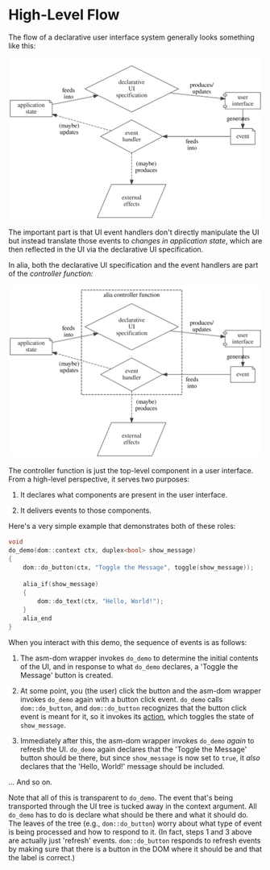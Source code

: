 High-Level Flow
===============

<script>
    init_alia_demos(['hello-button']);
</script>

The flow of a declarative user interface system generally looks something like
this:

![flow](declarative-flow.svg)

The important part is that UI event handlers don't directly manipulate the UI
but instead translate those events to *changes in application state*, which are
then reflected in the UI via the declarative UI specification.

In alia, both the declarative UI specification and the event handlers are part
of the *controller function:*

![flow](alia-flow.svg)

The controller function is just the top-level component in a user interface.
From a high-level perspective, it serves two purposes:

1. It declares what components are present in the user interface.

2. It delivers events to those components.

Here's a very simple example that demonstrates both of these roles:

```cpp
void
do_demo(dom::context ctx, duplex<bool> show_message)
{
    dom::do_button(ctx, "Toggle the Message", toggle(show_message));

    alia_if(show_message)
    {
        dom::do_text(ctx, "Hello, World!");
    }
    alia_end
}
```

<div class="demo-panel">
<div id="hello-button"></div>
</div>

When you interact with this demo, the sequence of events is as follows:

1. The asm-dom wrapper invokes `do_demo` to determine the initial contents of
   the UI, and in response to what `do_demo` declares, a 'Toggle the Message'
   button is created.

2. At some point, you (the user) click the button and the asm-dom wrapper
   invokes `do_demo` again with a button click event. `do_demo` calls
   `dom::do_button`, and `dom::do_button` recognizes that the button click event
   is meant for it, so it invokes its [action](actions.md), which toggles the
   state of `show_message`.

3. Immediately after this, the asm-dom wrapper invokes `do_demo` *again* to
   refresh the UI. `do_demo` again declares that the 'Toggle the Message' button
   should be there, but since `show_message` is now set to `true`, it *also*
   declares that the 'Hello, World!' message should be included.

... And so on.

Note that all of this is transparent to `do_demo`. The event that's being
transported through the UI tree is tucked away in the context argument. All
`do_demo` has to do is declare what should be there and what it should do. The
leaves of the tree (e.g., `dom::do_button`) worry about what type of event is
being processed and how to respond to it. (In fact, steps 1 and 3 above are
actually just 'refresh' events. `dom::do_button` responds to refresh events by
making sure that there is a button in the DOM where it should be and that the
label is correct.)
